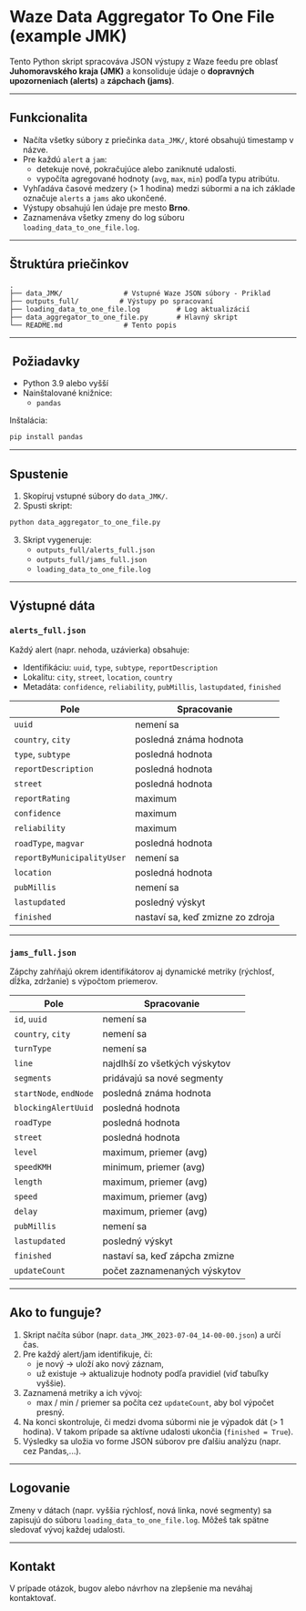 # Waze Data Aggregator To One File  (example JMK)

Tento Python skript spracováva JSON výstupy z Waze feedu pre oblasť **Juhomoravského kraja (JMK)** a konsoliduje údaje o **dopravných upozorneniach (alerts)** a **zápchach (jams)**.

---

## Funkcionalita

- Načíta všetky súbory z priečinka `data_JMK/`, ktoré obsahujú timestamp v názve.
- Pre každú `alert` a `jam`:
  - detekuje nové, pokračujúce alebo zaniknuté udalosti.
  - vypočíta agregované hodnoty (`avg`, `max`, `min`) podľa typu atribútu.
- Vyhľadáva časové medzery (> 1 hodina) medzi súbormi a na ich základe označuje `alerts` a `jams` ako ukončené.
- Výstupy obsahujú len údaje pre mesto **Brno**.
- Zaznamenáva všetky zmeny do log súboru `loading_data_to_one_file.log`.

---

##  Štruktúra priečinkov

```
.
├── data_JMK/               # Vstupné Waze JSON súbory - Priklad
├── outputs_full/          # Výstupy po spracovaní
├── loading_data_to_one_file.log         # Log aktualizácií
├── data_aggregator_to_one_file.py       # Hlavný skript
└── README.md               # Tento popis
```

---

## ️ Požiadavky

- Python 3.9 alebo vyšší
- Nainštalované knižnice:
  - `pandas`

Inštalácia:

```bash
pip install pandas
```

---

## Spustenie

1. Skopíruj vstupné súbory do `data_JMK/`.
2. Spusti skript:

```bash
python data_aggregator_to_one_file.py
```

3. Skript vygeneruje:
   - `outputs_full/alerts_full.json`
   - `outputs_full/jams_full.json`
   - `loading_data_to_one_file.log`

---

## Výstupné dáta

### `alerts_full.json`

Každý alert (napr. nehoda, uzávierka) obsahuje:

- Identifikáciu: `uuid`, `type`, `subtype`, `reportDescription`
- Lokalitu: `city`, `street`, `location`, `country`
- Metadáta: `confidence`, `reliability`, `pubMillis`, `lastupdated`, `finished`

| Pole                   | Spracovanie                      |
|------------------------|----------------------------------|
| `uuid`                 | nemení sa                        |
| `country`, `city`      | posledná známa hodnota           |
| `type`, `subtype`      | posledná hodnota                 |
| `reportDescription`    | posledná hodnota                 |
| `street`               | posledná hodnota                 |
| `reportRating`         | maximum                          |
| `confidence`           | maximum                          |
| `reliability`          | maximum                          |
| `roadType`, `magvar`   | posledná hodnota                 |
| `reportByMunicipalityUser` | nemení sa                  |
| `location`             | posledná hodnota                 |
| `pubMillis`            | nemení sa                        |
| `lastupdated`          | posledný výskyt                  |
| `finished`             | nastaví sa, keď zmizne zo zdroja |

---

###  `jams_full.json`

Zápchy zahŕňajú okrem identifikátorov aj dynamické metriky (rýchlosť, dĺžka, zdržanie) s výpočtom priemerov.

| Pole                   | Spracovanie                            |
|------------------------|----------------------------------------|
| `id`, `uuid`           | nemení sa                              |
| `country`, `city`      | nemení sa                              |
| `turnType`             | nemení sa                              |
| `line`                 | najdlhší zo všetkých výskytov          |
| `segments`             | pridávajú sa nové segmenty             |
| `startNode`, `endNode` | posledná známa hodnota                 |
| `blockingAlertUuid`    | posledná hodnota                       |
| `roadType`             | posledná hodnota                       |
| `street`               | posledná hodnota                       |
| `level`                | maximum, priemer (avg)                 |
| `speedKMH`             | minimum, priemer (avg)                 |
| `length`               | maximum, priemer (avg)                 |
| `speed`                | maximum, priemer (avg)                 |
| `delay`                | maximum, priemer (avg)                 |
| `pubMillis`            | nemení sa                              |
| `lastupdated`          | posledný výskyt                        |
| `finished`             | nastaví sa, keď zápcha zmizne          |
| `updateCount`          | počet zaznamenaných výskytov           |

---

##  Ako to funguje?

1. Skript načíta súbor (napr. `data_JMK_2023-07-04_14-00-00.json`) a určí čas.
2. Pre každý alert/jam identifikuje, či:
   - je nový → uloží ako nový záznam,
   - už existuje → aktualizuje hodnoty podľa pravidiel (viď tabuľky vyššie).
3. Zaznamená metriky a ich vývoj:
   - max / min / priemer sa počíta cez `updateCount`, aby bol výpočet presný.
4. Na konci skontroluje, či medzi dvoma súbormi nie je výpadok dát (> 1 hodina). V takom prípade sa aktívne udalosti ukončia (`finished = True`).
5. Výsledky sa uložia vo forme JSON súborov pre ďalšiu analýzu (napr. cez Pandas,...).

---

## Logovanie

Zmeny v dátach (napr. vyššia rýchlosť, nová linka, nové segmenty) sa zapisujú do súboru `loading_data_to_one_file.log`. Môžeš tak spätne sledovať vývoj každej udalosti.

---

## Kontakt

V prípade otázok, bugov alebo návrhov na zlepšenie ma neváhaj kontaktovať.
